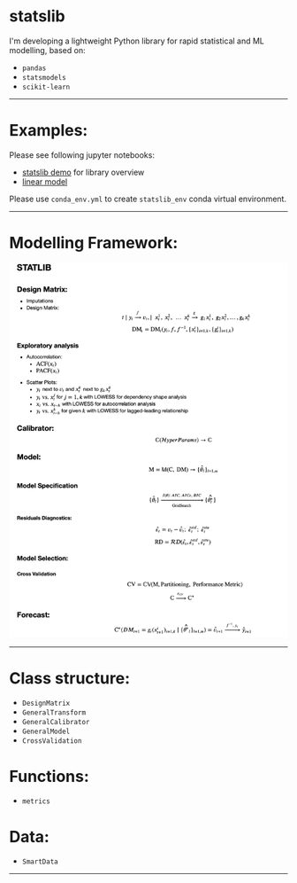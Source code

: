 # statslib
I'm developing a lightweight Python library for rapid statistical and ML modelling, based on:
* `pandas`
* `statsmodels`
* `scikit-learn`

***
# Examples:

Please see following jupyter notebooks:
* [statslib demo](https://nbviewer.jupyter.org/github/ashubertt/statslib/blob/main/jupyter/Statslib_Demo.ipynb) for library overview
* [linear model](https://nbviewer.jupyter.org/github/ashubertt/statslib/blob/main/jupyter/Linear%20Model.ipynb)

Please use `conda_env.yml` to create `statslib_env` conda virtual environment.

***
# Modelling Framework:

![alt text](img/Modelling_Framework.png)

***
# Class structure:
* `DesignMatrix`
* `GeneralTransform`  
* `GeneralCalibrator`
* `GeneralModel`
* `CrossValidation`


# Functions:
* `metrics`

# Data:
* `SmartData`

***

